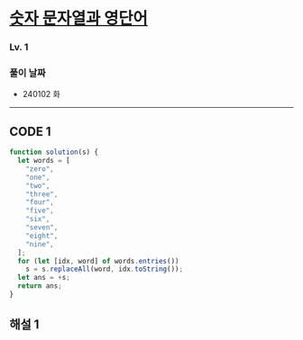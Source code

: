 # [숫자 문자열과 영단어](https://school.programmers.co.kr/learn/courses/30/lessons/81301)

### Lv. 1

### 풀이 날짜

- 240102 화

---

## CODE 1

```javascript
function solution(s) {
  let words = [
    "zero",
    "one",
    "two",
    "three",
    "four",
    "five",
    "six",
    "seven",
    "eight",
    "nine",
  ];
  for (let [idx, word] of words.entries())
    s = s.replaceAll(word, idx.toString());
  let ans = +s;
  return ans;
}
```

## 해설 1

